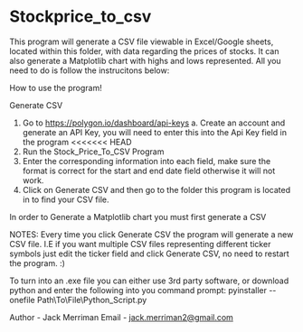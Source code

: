 # Stockprice_to_csv
This program will generate a CSV file viewable in Excel/Google sheets, located within this folder, with data regarding the prices of stocks.  It can also generate a Matplotlib chart with highs and lows represented.
All you need to do is follow the instrucitons below:

How to use the program!

Generate CSV
1. Go to https://polygon.io/dashboard/api-keys
	a. Create an account and generate an API Key, you will need to enter this into the Api Key field in the program
<<<<<<< HEAD
2. Run the Stock_Price_To_CSV Program
3. Enter the corresponding information into each field, make sure the format is correct for the start and end date field otherwise it will not work.
4. Click on Generate CSV and then go to the folder this program is located in to find your CSV file.

In order to Generate a Matplotlib chart you must first generate a CSV

NOTES: Every time you click Generate CSV the program will generate a new CSV file.
I.E if you want multiple CSV files representing different ticker symbols just edit the ticker field and click Generate CSV, no need to restart the program. :)

To turn into an .exe file you can either use 3rd party software, or download python and enter the following into you command prompt:
pyinstaller --onefile Path\To\File\Python_Script.py


Author - Jack Merriman
Email - jack.merriman2@gmail.com
